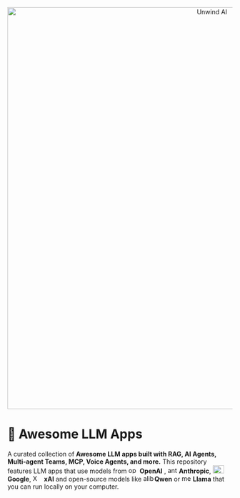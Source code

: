 <p align="center">
    <img src="https://github.com/vpnsowmyame/LLM_Apps/blob/main/LLM-RAG.png" width="900px" alt="Unwind AI">
</p>

# 🌟 Awesome LLM Apps

A curated collection of **Awesome LLM apps built with RAG, AI Agents, Multi-agent Teams, MCP, Voice Agents, and more.** This repository features LLM apps that use models from <img src="https://cdn.simpleicons.org/openai"  alt="openai logo" width="25" height="15">**OpenAI** , <img src="https://cdn.simpleicons.org/anthropic"  alt="anthropic logo" width="25" height="15">**Anthropic**, <img src="https://cdn.simpleicons.org/googlegemini"  alt="google logo" width="25" height="18">**Google**, <img src="https://cdn.simpleicons.org/x"  alt="X logo" width="25" height="15">**xAI** and open-source models like <img src="https://cdn.simpleicons.org/alibabacloud"  alt="alibaba logo" width="25" height="15">**Qwen** or  <img src="https://cdn.simpleicons.org/meta"  alt="meta logo" width="25" height="15">**Llama** that you can run locally on your computer.
